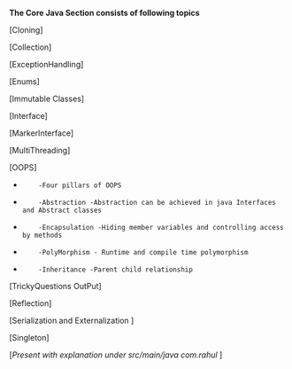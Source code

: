 **The Core Java Section consists of following topics** 

[Cloning]


[Collection]

[ExceptionHandling]

[Enums]

[Immutable Classes]

[Interface]

[MarkerInterface]

[MultiThreading]

[OOPS] 
*         -Four pillars of OOPS
*         -Abstraction -Abstraction can be achieved in java Interfaces and Abstract classes
*         -Encapsulation -Hiding member variables and controlling access by methods
*         -PolyMorphism - Runtime and compile time polymorphism
*         -Inheritance -Parent child relationship

[TrickyQuestions OutPut]

[Reflection]

[Serialization and Externalization ]

[Singleton] 


[*Present with explanation under src/main/java com.rahul* ]
